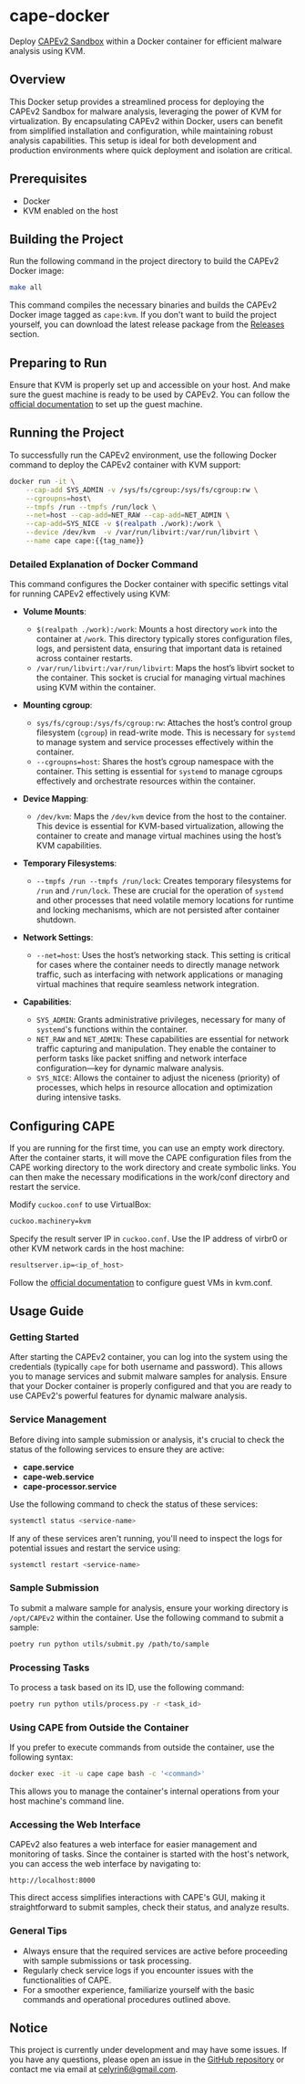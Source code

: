 # cape-docker
Deploy [CAPEv2 Sandbox](https://github.com/kevoreilly/CAPEv2.git) within a Docker container for efficient malware analysis using KVM.

## Overview
This Docker setup provides a streamlined process for deploying the CAPEv2 Sandbox for malware analysis, leveraging the power of KVM for virtualization. By encapsulating CAPEv2 within Docker, users can benefit from simplified installation and configuration, while maintaining robust analysis capabilities. This setup is ideal for both development and production environments where quick deployment and isolation are critical.

## Prerequisites
- Docker
- KVM enabled on the host

## Building the Project
Run the following command in the project directory to build the CAPEv2 Docker image:

```bash
make all
```

This command compiles the necessary binaries and builds the CAPEv2 Docker image tagged as `cape:kvm`.
If you don't want to build the project yourself, you can download the latest release package from the [Releases](https://github.com/celyrin/cape-docker/releases) section.


## Preparing to Run
Ensure that KVM is properly set up and accessible on your host. And make sure the guest machine is ready to be used by CAPEv2. You can follow the [official documentation](https://capev2.readthedocs.io/en/latest/installation/guest/index.html) to set up the guest machine.


## Running the Project
To successfully run the CAPEv2 environment, use the following Docker command to deploy the CAPEv2 container with KVM support:

```bash
docker run -it \
    --cap-add SYS_ADMIN -v /sys/fs/cgroup:/sys/fs/cgroup:rw \
    --cgroupns=host\
    --tmpfs /run --tmpfs /run/lock \
    --net=host --cap-add=NET_RAW --cap-add=NET_ADMIN \
    --cap-add=SYS_NICE -v $(realpath ./work):/work \
    --device /dev/kvm  -v /var/run/libvirt:/var/run/libvirt \
    --name cape cape:{{tag_name}}
```

### Detailed Explanation of Docker Command
This command configures the Docker container with specific settings vital for running CAPEv2 effectively using KVM:

- **Volume Mounts**:
  - `$(realpath ./work):/work`: Mounts a host directory `work` into the container at `/work`. This directory typically stores configuration files, logs, and persistent data, ensuring that important data is retained across container restarts.
  - `/var/run/libvirt:/var/run/libvirt`: Maps the host’s libvirt socket to the container. This socket is crucial for managing virtual machines using KVM within the container.

- **Mounting cgroup**:
  - `sys/fs/cgroup:/sys/fs/cgroup:rw`: Attaches the host’s control group filesystem (`cgroup`) in read-write mode. This is necessary for `systemd` to manage system and service processes effectively within the container.
  - `--cgroupns=host`: Shares the host’s cgroup namespace with the container. This setting is essential for `systemd` to manage cgroups effectively and orchestrate resources within the container.

- **Device Mapping**:
  - `/dev/kvm`: Maps the `/dev/kvm` device from the host to the container. This device is essential for KVM-based virtualization, allowing the container to create and manage virtual machines using the host’s KVM capabilities.

- **Temporary Filesystems**:
  - `--tmpfs /run --tmpfs /run/lock`: Creates temporary filesystems for `/run` and `/run/lock`. These are crucial for the operation of `systemd` and other processes that need volatile memory locations for runtime and locking mechanisms, which are not persisted after container shutdown.

- **Network Settings**:
  - `--net=host`: Uses the host’s networking stack. This setting is critical for cases where the container needs to directly manage network traffic, such as interfacing with network applications or managing virtual machines that require seamless network integration.

- **Capabilities**:
  - `SYS_ADMIN`: Grants administrative privileges, necessary for many of `systemd`'s functions within the container.
  - `NET_RAW` and `NET_ADMIN`: These capabilities are essential for network traffic capturing and manipulation. They enable the container to perform tasks like packet sniffing and network interface configuration—key for dynamic malware analysis.
  - `SYS_NICE`: Allows the container to adjust the niceness (priority) of processes, which helps in resource allocation and optimization during intensive tasks.


## Configuring CAPE
If you are running for the first time, you can use an empty work directory. After the container starts, it will move the CAPE configuration files from the CAPE working directory to the work directory and create symbolic links. You can then make the necessary modifications in the work/conf directory and restart the service.

Modify `cuckoo.conf` to use VirtualBox:
```bash
cuckoo.machinery=kvm
```

Specify the result server IP in `cuckoo.conf`. Use the IP address of virbr0 or other KVM network cards in the host machine:
```bash
resultserver.ip=<ip_of_host>
```

Follow the [official documentation](https://capev2.readthedocs.io/en/latest/installation/index.html) to configure guest VMs in kvm.conf.

## Usage Guide

### Getting Started
After starting the CAPEv2 container, you can log into the system using the credentials (typically `cape` for both username and password). This allows you to manage services and submit malware samples for analysis. Ensure that your Docker container is properly configured and that you are ready to use CAPEv2's powerful features for dynamic malware analysis.

### Service Management
Before diving into sample submission or analysis, it's crucial to check the status of the following services to ensure they are active:
- **cape.service**
- **cape-web.service**
- **cape-processor.service**

Use the following command to check the status of these services:
```bash
systemctl status <service-name>
```
If any of these services aren't running, you'll need to inspect the logs for potential issues and restart the service using:
```bash
systemctl restart <service-name>
```

### Sample Submission
To submit a malware sample for analysis, ensure your working directory is `/opt/CAPEv2` within the container. Use the following command to submit a sample:
```bash
poetry run python utils/submit.py /path/to/sample
```

### Processing Tasks
To process a task based on its ID, use the following command:
```bash
poetry run python utils/process.py -r <task_id>
```

### Using CAPE from Outside the Container
If you prefer to execute commands from outside the container, use the following syntax:
```bash
docker exec -it -u cape cape bash -c '<command>'
```
This allows you to manage the container's internal operations from your host machine's command line.

### Accessing the Web Interface
CAPEv2 also features a web interface for easier management and monitoring of tasks. Since the container is started with the host's network, you can access the web interface by navigating to:
```
http://localhost:8000
```
This direct access simplifies interactions with CAPE's GUI, making it straightforward to submit samples, check their status, and analyze results.

### General Tips
- Always ensure that the required services are active before proceeding with sample submissions or task processing.
- Regularly check service logs if you encounter issues with the functionalities of CAPE.
- For a smoother experience, familiarize yourself with the basic commands and operational procedures outlined above.


## Notice
This project is currently under development and may have some issues. If you have any questions, please open an issue in the [GitHub repository](https://github.com/celyrin/cape-docker/issues) or contact me via email at celyrin6@gmail.com.
